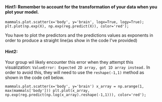 #### Hint1: Remember to account for the transformation of your data when you plot your model.

`mammals.plot.scatter(x='body', y='brain', logx=True, logy=True);
plt.plot(np.exp(X), np.exp(reg.predict(X)), color='red');`

You have to plot the predictors and the predictions values as exponents in order to produce a straight line(as show in the code I've provided)

#### Hint2:
Your group wil likely encounter this error when they attempt this visualization: `ValueError: Expected 2D array, got 1D array instead.` In order to avoid this, they will need to use the `reshape(-1,1)` method as shown in the code cell below.

`mammals.plot.scatter(x='body', y='brain')
x_array = np.arange(1, max(mammals['body']))
plt.plot(x_array, np.exp(reg.predict(np.log(x_array).reshape(-1,1))), color='red');`

